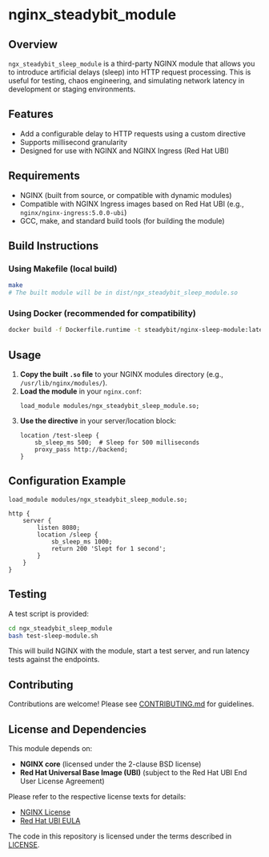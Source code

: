 # nginx_steadybit_module

## Overview

`ngx_steadybit_sleep_module` is a third-party NGINX module that allows you to introduce artificial delays (sleep) into HTTP request processing. This is useful for testing, chaos engineering, and simulating network latency in development or staging environments.

## Features
- Add a configurable delay to HTTP requests using a custom directive
- Supports millisecond granularity
- Designed for use with NGINX and NGINX Ingress (Red Hat UBI)

## Requirements
- NGINX (built from source, or compatible with dynamic modules)
- Compatible with NGINX Ingress images based on Red Hat UBI (e.g., `nginx/nginx-ingress:5.0.0-ubi`)
- GCC, make, and standard build tools (for building the module)

## Build Instructions

### Using Makefile (local build)
```sh
make
# The built module will be in dist/ngx_steadybit_sleep_module.so
```

### Using Docker (recommended for compatibility)
```sh
docker build -f Dockerfile.runtime -t steadybit/nginx-sleep-module:latest .
```

## Usage

1. **Copy the built `.so` file** to your NGINX modules directory (e.g., `/usr/lib/nginx/modules/`).
2. **Load the module** in your `nginx.conf`:
   ```nginx
   load_module modules/ngx_steadybit_sleep_module.so;
   ```
3. **Use the directive** in your server/location block:
   ```nginx
   location /test-sleep {
       sb_sleep_ms 500;  # Sleep for 500 milliseconds
       proxy_pass http://backend;
   }
   ```

## Configuration Example
```nginx
load_module modules/ngx_steadybit_sleep_module.so;

http {
    server {
        listen 8080;
        location /sleep {
            sb_sleep_ms 1000;
            return 200 'Slept for 1 second';
        }
    }
}
```

## Testing

A test script is provided:
```sh
cd ngx_steadybit_sleep_module
bash test-sleep-module.sh
```
This will build NGINX with the module, start a test server, and run latency tests against the endpoints.

## Contributing

Contributions are welcome! Please see [CONTRIBUTING.md](CONTRIBUTING.md) for guidelines.

## License and Dependencies

This module depends on:
- **NGINX core** (licensed under the 2-clause BSD license)
- **Red Hat Universal Base Image (UBI)** (subject to the Red Hat UBI End User License Agreement)

Please refer to the respective license texts for details:
- [NGINX License](https://www.nginx.com/resources/legal)
- [Red Hat UBI EULA](https://www.redhat.com/en/about/red-hat-end-user-license-agreements#UBI)

The code in this repository is licensed under the terms described in [LICENSE](LICENSE).